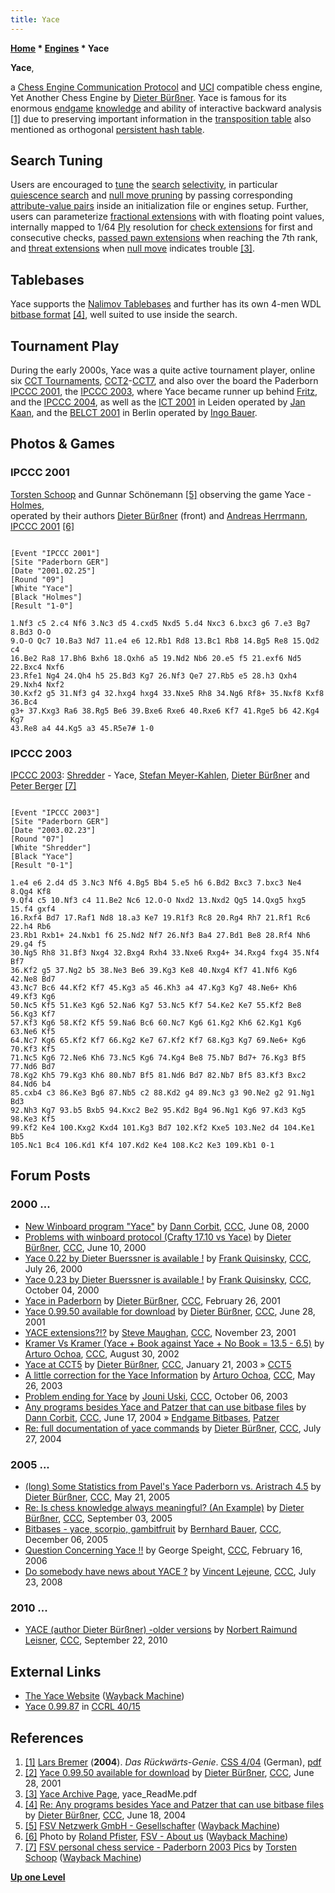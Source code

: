 ```yaml
---
title: Yace
---
```

**[Home](Home "Home") \* [Engines](Engines "Engines") \* Yace**


**Yace**,  

a [Chess Engine Communication Protocol](Chess_Engine_Communication_Protocol "Chess Engine Communication Protocol") and [UCI](UCI "UCI") compatible chess engine, Yet Another Chess Engine by [Dieter Bürßner](Dieter_B%C3%BCr%C3%9Fner "Dieter Bürßner"). 
Yace is famous for its enormous [endgame](Endgame "Endgame") [knowledge](Knowledge "Knowledge") and ability of interactive backward analysis <a id="cite-note-1" href="#cite-ref-1">[1]</a> due to preserving important information in the [transposition table](Transposition_Table "Transposition Table") also mentioned as orthogonal [persistent hash table](Persistent_Hash_Table "Persistent Hash Table").



## Search Tuning


Users are encouraged to [tune](Automated_Tuning "Automated Tuning") the [search](Search "Search") [selectivity](Selectivity "Selectivity"), in particular [quiescence search](Quiescence_Search "Quiescence Search") and [null move pruning](Null_Move_Pruning "Null Move Pruning") by passing corresponding [attribute-value pairs](https://en.wikipedia.org/wiki/Attribute%E2%80%93value_pair) inside an initialization file or engines setup.
Further, users can parameterize [fractional extensions](Extensions#FractionalExtensions "Extensions") with with floating point values, internally mapped to 1/64 [Ply](Ply "Ply") resolution for [check extensions](Check_Extensions "Check Extensions") for first and consecutive checks, [passed pawn extensions](Passed_Pawn_Extensions "Passed Pawn Extensions") when reaching the 7th rank, and [threat extensions](Mate_Threat_Extensions "Mate Threat Extensions") when [null move](Null_Move "Null Move") indicates trouble <a id="cite-note-3" href="#cite-ref-3">[3]</a>.



## Tablebases


Yace supports the [Nalimov Tablebases](Nalimov_Tablebases "Nalimov Tablebases") and further has its own 4-men WDL [bitbase format](Endgame_Bitbases "Endgame Bitbases") <a id="cite-note-4" href="#cite-ref-4">[4]</a>, well suited to use inside the search.



## Tournament Play


During the early 2000s, Yace was a quite active tournament player, online six [CCT Tournaments](CCT_Tournaments "CCT Tournaments"), [CCT2](CCT2 "CCT2")-[CCT7](CCT7 "CCT7"), and also over the board the Paderborn [IPCCC 2001](IPCCC_2001 "IPCCC 2001"), the [IPCCC 2003](IPCCC_2003 "IPCCC 2003"), where Yace became runner up behind [Fritz](Fritz "Fritz"), and the [IPCCC 2004](IPCCC_2004 "IPCCC 2004"), as well as the [ICT 2001](ICT_2001 "ICT 2001") in Leiden operated by [Jan Kaan](index.php?title=Jan_Kaan&action=edit&redlink=1 "Jan Kaan (page does not exist)"), and the [BELCT 2001](BELCT_2001 "BELCT 2001") in Berlin operated by [Ingo Bauer](Ingo_Bauer "Ingo Bauer").



## Photos & Games


### IPCCC 2001


[](https://web.archive.org/web/20180713110850/http://chess.fsv.de/aboutus/aboutus.htm)
[Torsten Schoop](index.php?title=Torsten_Schoop&action=edit&redlink=1 "Torsten Schoop (page does not exist)") and Gunnar Schönemann <a id="cite-note-5" href="#cite-ref-5">[5]</a> observing the game Yace - [Holmes](Holmes "Holmes"),  
operated by their authors [Dieter Bürßner](Dieter_B%C3%BCr%C3%9Fner "Dieter Bürßner") (front) and [Andreas Herrmann](Andreas_Herrmann "Andreas Herrmann"), [IPCCC 2001](IPCCC_2001 "IPCCC 2001") <a id="cite-note-6" href="#cite-ref-6">[6]</a>




```

[Event "IPCCC 2001"]
[Site "Paderborn GER"]
[Date "2001.02.25"]
[Round "09"]
[White "Yace"]
[Black "Holmes"]
[Result "1-0"]

1.Nf3 c5 2.c4 Nf6 3.Nc3 d5 4.cxd5 Nxd5 5.d4 Nxc3 6.bxc3 g6 7.e3 Bg7 8.Bd3 O-O 
9.O-O Qc7 10.Ba3 Nd7 11.e4 e6 12.Rb1 Rd8 13.Bc1 Rb8 14.Bg5 Re8 15.Qd2 c4 
16.Be2 Ra8 17.Bh6 Bxh6 18.Qxh6 a5 19.Nd2 Nb6 20.e5 f5 21.exf6 Nd5 22.Bxc4 Nxf6 
23.Rfe1 Ng4 24.Qh4 h5 25.Bd3 Kg7 26.Nf3 Qe7 27.Rb5 e5 28.h3 Qxh4 29.Nxh4 Nxf2 
30.Kxf2 g5 31.Nf3 g4 32.hxg4 hxg4 33.Nxe5 Rh8 34.Ng6 Rf8+ 35.Nxf8 Kxf8 36.Bc4 
g3+ 37.Kxg3 Ra6 38.Rg5 Be6 39.Bxe6 Rxe6 40.Rxe6 Kf7 41.Rge5 b6 42.Kg4 Kg7 
43.Re8 a4 44.Kg5 a3 45.R5e7# 1-0

```

### IPCCC 2003


[](https://web.archive.org/web/20041103061005fw_/http://www.fsv.de/chess-server/Pics/Paderborn2003/baderborn2003a.htm)
[IPCCC 2003](IPCCC_2003 "IPCCC 2003"): [Shredder](Shredder "Shredder") - Yace, [Stefan Meyer-Kahlen](Stefan_Meyer-Kahlen "Stefan Meyer-Kahlen"), [Dieter Bürßner](Dieter_B%C3%BCr%C3%9Fner "Dieter Bürßner") and [Peter Berger](Peter_Berger "Peter Berger") <a id="cite-note-7" href="#cite-ref-7">[7]</a>




```

[Event "IPCCC 2003"]
[Site "Paderborn GER"]
[Date "2003.02.23"]
[Round "07"]
[White "Shredder"]
[Black "Yace"]
[Result "0-1"]

1.e4 e6 2.d4 d5 3.Nc3 Nf6 4.Bg5 Bb4 5.e5 h6 6.Bd2 Bxc3 7.bxc3 Ne4 8.Qg4 Kf8
9.Qf4 c5 10.Nf3 c4 11.Be2 Nc6 12.O-O Nxd2 13.Nxd2 Qg5 14.Qxg5 hxg5 15.f4 gxf4
16.Rxf4 Bd7 17.Raf1 Nd8 18.a3 Ke7 19.R1f3 Rc8 20.Rg4 Rh7 21.Rf1 Rc6 22.h4 Rb6 
23.Rb1 Rxb1+ 24.Nxb1 f6 25.Nd2 Nf7 26.Nf3 Ba4 27.Bd1 Be8 28.Rf4 Nh6 29.g4 f5 
30.Ng5 Rh8 31.Bf3 Nxg4 32.Bxg4 Rxh4 33.Nxe6 Rxg4+ 34.Rxg4 fxg4 35.Nf4 Bf7 
36.Kf2 g5 37.Ng2 b5 38.Ne3 Be6 39.Kg3 Ke8 40.Nxg4 Kf7 41.Nf6 Kg6 42.Ne8 Bd7 
43.Nc7 Bc6 44.Kf2 Kf7 45.Kg3 a5 46.Kh3 a4 47.Kg3 Kg7 48.Ne6+ Kh6 49.Kf3 Kg6 
50.Nc5 Kf5 51.Ke3 Kg6 52.Na6 Kg7 53.Nc5 Kf7 54.Ke2 Ke7 55.Kf2 Be8 56.Kg3 Kf7 
57.Kf3 Kg6 58.Kf2 Kf5 59.Na6 Bc6 60.Nc7 Kg6 61.Kg2 Kh6 62.Kg1 Kg6 63.Ne6 Kf5
64.Nc7 Kg6 65.Kf2 Kf7 66.Kg2 Ke7 67.Kf2 Kf7 68.Kg3 Kg7 69.Ne6+ Kg6 70.Kf3 Kf5
71.Nc5 Kg6 72.Ne6 Kh6 73.Nc5 Kg6 74.Kg4 Be8 75.Nb7 Bd7+ 76.Kg3 Bf5 77.Nd6 Bd7 
78.Kg2 Kh5 79.Kg3 Kh6 80.Nb7 Bf5 81.Nd6 Bd7 82.Nb7 Bf5 83.Kf3 Bxc2 84.Nd6 b4 
85.cxb4 c3 86.Ke3 Bg6 87.Nb5 c2 88.Kd2 g4 89.Nc3 g3 90.Ne2 g2 91.Ng1 Bd3 
92.Nh3 Kg7 93.b5 Bxb5 94.Kxc2 Be2 95.Kd2 Bg4 96.Ng1 Kg6 97.Kd3 Kg5 98.Ke3 Kf5 
99.Kf2 Ke4 100.Kxg2 Kxd4 101.Kg3 Bd7 102.Kf2 Kxe5 103.Ne2 d4 104.Ke1 Bb5 
105.Nc1 Bc4 106.Kd1 Kf4 107.Kd2 Ke4 108.Kc2 Ke3 109.Kb1 0-1

```

## Forum Posts


### 2000 ...


* [New Winboard program "Yace"](https://www.stmintz.com/ccc/index.php?id=113833) by [Dann Corbit](Dann_Corbit "Dann Corbit"), [CCC](CCC "CCC"), June 08, 2000
* [Problems with winboard protocol (Crafty 17.10 vs Yace)](https://www.stmintz.com/ccc/index.php?id=114010) by [Dieter Bürßner](Dieter_B%C3%BCr%C3%9Fner "Dieter Bürßner"), [CCC](CCC "CCC"), June 10, 2000
* [Yace 0.22 by Dieter Buerssner is available !](https://www.stmintz.com/ccc/index.php?id=121819) by [Frank Quisinsky](Frank_Quisinsky "Frank Quisinsky"), [CCC](CCC "CCC"), July 26, 2000
* [Yace 0.23 by Dieter Buerssner is available !](https://www.stmintz.com/ccc/index.php?id=131391) by [Frank Quisinsky](Frank_Quisinsky "Frank Quisinsky"), [CCC](CCC "CCC"), October 04, 2000
* [Yace in Paderborn](https://www.stmintz.com/ccc/index.php?id=156036) by [Dieter Bürßner](Dieter_B%C3%BCr%C3%9Fner "Dieter Bürßner"), [CCC](CCC "CCC"), February 26, 2001
* [Yace 0.99.50 available for download](https://www.stmintz.com/ccc/index.php?id=177410) by [Dieter Bürßner](Dieter_B%C3%BCr%C3%9Fner "Dieter Bürßner"), [CCC](CCC "CCC"), June 28, 2001
* [YACE extensions?!?](https://www.stmintz.com/ccc/index.php?id=198559) by [Steve Maughan](Steve_Maughan "Steve Maughan"), [CCC](CCC "CCC"), November 23, 2001
* [Kramer Vs Kramer (Yace + Book against Yace + No Book = 13.5 - 6.5)](https://www.stmintz.com/ccc/index.php?id=248794) by [Arturo Ochoa](Arturo_Ochoa "Arturo Ochoa"), [CCC](CCC "CCC"), August 30, 2002
* [Yace at CCT5](https://www.stmintz.com/ccc/index.php?id=278666) by [Dieter Bürßner](Dieter_B%C3%BCr%C3%9Fner "Dieter Bürßner"), [CCC](CCC "CCC"), January 21, 2003 » [CCT5](CCT5 "CCT5")
* [A little correction for the Yace Information](https://www.stmintz.com/ccc/index.php?id=298082) by [Arturo Ochoa](Arturo_Ochoa "Arturo Ochoa"), [CCC](CCC "CCC"), May 26, 2003
* [Problem ending for Yace](https://www.stmintz.com/ccc/index.php?id=319788) by [Jouni Uski](Jouni_Uski "Jouni Uski"), [CCC](CCC "CCC"), October 06, 2003
* [Any programs besides Yace and Patzer that can use bitbase files](https://www.stmintz.com/ccc/index.php?id=370997) by [Dann Corbit](Dann_Corbit "Dann Corbit"), [CCC](CCC "CCC"), June 17, 2004 » [Endgame Bitbases](Endgame_Bitbases "Endgame Bitbases"), [Patzer](Patzer "Patzer")
* [Re: full documentation of yace commands](https://www.stmintz.com/ccc/index.php?id=379228) by [Dieter Bürßner](Dieter_B%C3%BCr%C3%9Fner "Dieter Bürßner"), [CCC](CCC "CCC"), July 27, 2004


### 2005 ...


* [(long) Some Statistics from Pavel's Yace Paderborn vs. Aristrach 4.5](https://www.stmintz.com/ccc/index.php?id=427356) by [Dieter Bürßner](Dieter_B%C3%BCr%C3%9Fner "Dieter Bürßner"), [CCC](CCC "CCC"), May 21, 2005
* [Re: Is chess knowledge always meaningful? (An Example)](https://www.stmintz.com/ccc/index.php?id=447238) by [Dieter Bürßner](Dieter_B%C3%BCr%C3%9Fner "Dieter Bürßner"), [CCC](CCC "CCC"), September 03, 2005
* [Bitbases - yace, scorpio, gambitfruit](https://www.stmintz.com/ccc/index.php?id=467250) by [Bernhard Bauer](index.php?title=Bernhard_Bauer&action=edit&redlink=1 "Bernhard Bauer (page does not exist)"), [CCC](CCC "CCC"), December 06, 2005
* [Question Concerning Yace !!](https://www.stmintz.com/ccc/index.php?id=487256) by George Speight, [CCC](CCC "CCC"), February 16, 2006
* [Do somebody have news about YACE ?](http://www.talkchess.com/forum3/viewtopic.php?f=2&t=22521) by [Vincent Lejeune](index.php?title=Vincent_Lejeune&action=edit&redlink=1 "Vincent Lejeune (page does not exist)"), [CCC](CCC "CCC"), July 23, 2008


### 2010 ...


* [YACE (author Dieter Bürßner) -older versions](http://www.talkchess.com/forum3/viewtopic.php?f=2&t=36144) by [Norbert Raimund Leisner](Norbert_Raimund_Leisner "Norbert Raimund Leisner"), [CCC](CCC "CCC"), September 22, 2010


## External Links


* [The Yace Website](http://web.archive.org/web/20020601214103/home1.stofanet.dk/moq/) ([Wayback Machine](https://en.wikipedia.org/wiki/Wayback_Machine))
* [Yace 0.99.87](https://ccrl.chessdom.com/ccrl/4040/cgi/engine_details.cgi?print=Details&each_game=1&eng=Yace%200.99.87) in [CCRL 40/15](CCRL "CCRL")


## References


1. <a id="cite-ref-1" href="#cite-note-1">[1]</a> [Lars Bremer](Lars_Bremer "Lars Bremer") (**2004**). *Das Rückwärts-Genie*. [CSS 4/04](Computerschach_und_Spiele "Computerschach und Spiele") (German), [pdf](http://www.lbremer.de/artikel/Yace.pdf)
2. <a id="cite-ref-2" href="#cite-note-2">[2]</a> [Yace 0.99.50 available for download](https://www.stmintz.com/ccc/index.php?id=177410) by [Dieter Bürßner](Dieter_B%C3%BCr%C3%9Fner "Dieter Bürßner"), [CCC](CCC "CCC"), June 28, 2001
3. <a id="cite-ref-3" href="#cite-note-3">[3]</a> [Yace Archive Page](https://sites.google.com/site/marochess/yace), yace\_ReadMe.pdf
4. <a id="cite-ref-4" href="#cite-note-4">[4]</a> [Re: Any programs besides Yace and Patzer that can use bitbase files](https://www.stmintz.com/ccc/index.php?id=371131) by [Dieter Bürßner](Dieter_B%C3%BCr%C3%9Fner "Dieter Bürßner"), [CCC](CCC "CCC"), June 18, 2004
5. <a id="cite-ref-5" href="#cite-note-5">[5]</a> [FSV Netzwerk GmbH - Gesellschafter](https://web.archive.org/web/20090306190203/http://fsv.de:80/founders.htm) ([Wayback Machine](https://en.wikipedia.org/wiki/Wayback_Machine))
6. <a id="cite-ref-6" href="#cite-note-6">[6]</a> Photo by [Roland Pfister](Roland_Pfister "Roland Pfister"), [FSV - About us](https://web.archive.org/web/20180713110850/http://chess.fsv.de/aboutus/aboutus.htm) ([Wayback Machine](https://en.wikipedia.org/wiki/Wayback_Machine))
7. <a id="cite-ref-7" href="#cite-note-7">[7]</a> [FSV personal chess service - Paderborn 2003 Pics](https://web.archive.org/web/20041103061005fw_/http://www.fsv.de/chess-server/Pics/Paderborn2003/baderborn2003a.htm) by [Torsten Schoop](index.php?title=Torsten_Schoop&action=edit&redlink=1 "Torsten Schoop (page does not exist)") ([Wayback Machine](https://en.wikipedia.org/wiki/Wayback_Machine))

**[Up one Level](Engines "Engines")**







 
